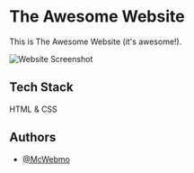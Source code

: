 
# The Awesome Website

This is The Awesome Website (it's awesome!).


![Website Screenshot](https://user-images.githubusercontent.com/116127162/198004023-4eb17173-78d1-422d-b715-17781c490b2b.png)

## Tech Stack

HTML & CSS


## Authors

- [@McWebmo](https://github.com/McWebmo)

